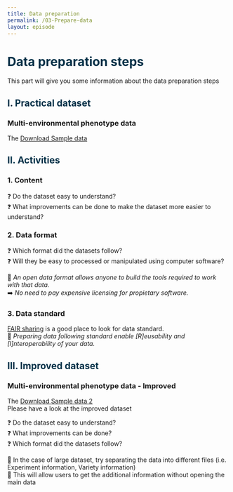 ```yaml
---
title: Data preparation
permalink: /03-Prepare-data
layout: episode
---
```

#  <span style="color:#023047"> Data preparation steps </span>

This part will give you some information about the data preparation steps

## <span style="color:#023047"> **I. Practical dataset** </span>

### Multi-environmental phenotype data  

The <a href="files/My_Trial_data_2017to2019.xlsx"> Download Sample data</a>  

## <span style="color:#023047"> **II. Activities** </span>

### 1. Content

:question: Do the dataset easy to understand?  
:question: What improvements can be done to make the dataset more easier to understand?

### 2. Data format

:question: Which format did the datasets follow?  
:question: Will they be easy to processed or manipulated using computer software?

:bookmark_tabs: *An open data format allows anyone to build the tools required to work with that data.*  
:arrow_right: *No need to pay expensive licensing for propietary software.*  

### 3. Data standard

[FAIR sharing](https://fairsharing.org/) is a good place to look for data standard.  
:bookmark_tabs: *Preparing data following standard enable [R]eusability and [I]nteroperability of your data.*   


## <span style="color:#023047"> **III. Improved dataset** </span>

### Multi-environmental phenotype data - Improved

The <a href="files/PER_COR_ESP_Phenotype_2017.2019.xlsx"> Download Sample data 2</a>  
Please have a look at the improved dataset

:question: Do the dataset easy to understand?    
:question: What improvements can be done?  
:question: Which format did the datasets follow?    

:bookmark_tabs: In the case of large dataset, try separating the data into different files (i.e. Experiment information, Variety information)  
:bookmark_tabs: This will allow users to get the additional information without opening the main data  
